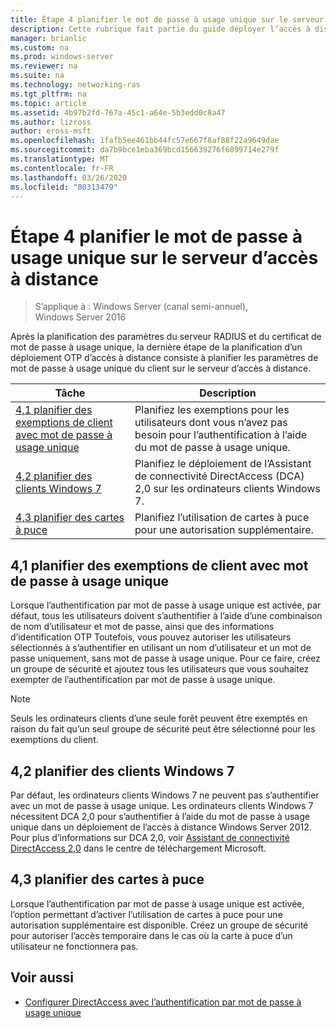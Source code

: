 ```yaml
---
title: Étape 4 planifier le mot de passe à usage unique sur le serveur d’accès à distance
description: Cette rubrique fait partie du guide déployer l’accès à distance avec l’authentification par mot de passe à usage unique dans Windows Server 2016.
manager: brianlic
ms.custom: na
ms.prod: windows-server
ms.reviewer: na
ms.suite: na
ms.technology: networking-ras
ms.tgt_pltfrm: na
ms.topic: article
ms.assetid: 4b97b2fd-767a-45c1-a64e-5b3edd0c8a47
ms.author: lizross
author: eross-msft
ms.openlocfilehash: 1fafb5ee461bb44fc57e667f8af88f22a9649dae
ms.sourcegitcommit: da7b9bce1eba369bcd156639276f6899714e279f
ms.translationtype: MT
ms.contentlocale: fr-FR
ms.lasthandoff: 03/26/2020
ms.locfileid: "80313479"
---
```

# <a name="step-4-plan-for-otp-on-the-remote-access-server"></a>Étape 4 planifier le mot de passe à usage unique sur le serveur d’accès à distance

>S’applique à : Windows Server (canal semi-annuel), Windows Server 2016

Après la planification des paramètres du serveur RADIUS et du certificat de mot de passe à usage unique, la dernière étape de la planification d’un déploiement OTP d’accès à distance consiste à planifier les paramètres de mot de passe à usage unique du client sur le serveur d’accès à distance.  
  
|Tâche|Description|  
|----|--------|  
|[4,1 planifier des exemptions de client avec mot de passe à usage unique](#bkmk_4_1_Exemptions)|Planifiez les exemptions pour les utilisateurs dont vous n’avez pas besoin pour l’authentification à l’aide du mot de passe à usage unique.|  
|[4,2 planifier des clients Windows 7](#bkmk_4_2_Win7)|Planifiez le déploiement de l’Assistant de connectivité DirectAccess (DCA) 2,0 sur les ordinateurs clients Windows 7.|  
|[4,3 planifier des cartes à puce](#BKMK_smartcard)|Planifiez l’utilisation de cartes à puce pour une autorisation supplémentaire.|  
  
## <a name="41-plan-for-otp-client-exemptions"></a><a name="bkmk_4_1_Exemptions"></a>4,1 planifier des exemptions de client avec mot de passe à usage unique  
Lorsque l’authentification par mot de passe à usage unique est activée, par défaut, tous les utilisateurs doivent s’authentifier à l’aide d’une combinaison de nom d’utilisateur et mot de passe, ainsi que des informations d’identification OTP Toutefois, vous pouvez autoriser les utilisateurs sélectionnés à s’authentifier en utilisant un nom d’utilisateur et un mot de passe uniquement, sans mot de passe à usage unique. Pour ce faire, créez un groupe de sécurité et ajoutez tous les utilisateurs que vous souhaitez exempter de l’authentification par mot de passe à usage unique.  
  
> [!NOTE]  
> Seuls les ordinateurs clients d’une seule forêt peuvent être exemptés en raison du fait qu’un seul groupe de sécurité peut être sélectionné pour les exemptions du client.  
  
## <a name="42-plan-for-windows-7-clients"></a><a name="bkmk_4_2_Win7"></a>4,2 planifier des clients Windows 7  
Par défaut, les ordinateurs clients Windows 7 ne peuvent pas s’authentifier avec un mot de passe à usage unique.  Les ordinateurs clients Windows 7 nécessitent DCA 2,0 pour s’authentifier à l’aide du mot de passe à usage unique dans un déploiement de l’accès à distance Windows Server 2012. Pour plus d’informations sur DCA 2,0, voir [Assistant de connectivité DirectAccess 2,0](https://go.microsoft.com/fwlink/?LinkId=253699) dans le centre de téléchargement Microsoft.  
  
## <a name="43-plan-for-smart-cards"></a><a name="BKMK_smartcard"></a>4,3 planifier des cartes à puce  
Lorsque l’authentification par mot de passe à usage unique est activée, l’option permettant d’activer l’utilisation de cartes à puce pour une autorisation supplémentaire est disponible. Créez un groupe de sécurité pour autoriser l’accès temporaire dans le cas où la carte à puce d’un utilisateur ne fonctionnera pas.  
  
## <a name="see-also"></a><a name="BKMK_Links"></a>Voir aussi  
  
-   [Configurer DirectAccess avec l’authentification par mot de passe à usage unique](https://technet.microsoft.com/windows-server-docs/networking/remote-access/ras/otp/deploy-ra-otp)  
  


